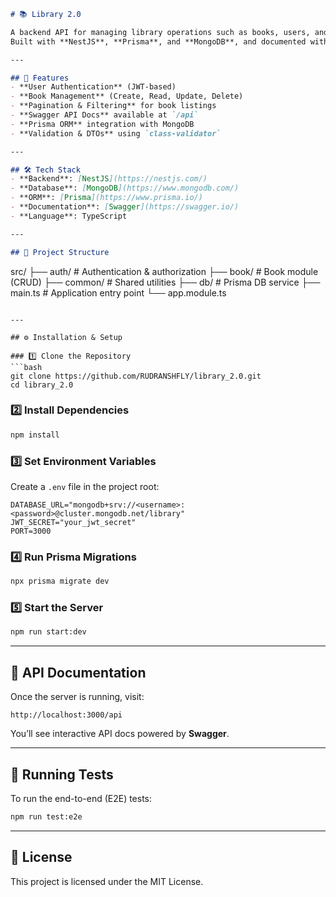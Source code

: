```markdown
# 📚 Library 2.0

A backend API for managing library operations such as books, users, and authentication.  
Built with **NestJS**, **Prisma**, and **MongoDB**, and documented with **Swagger**.

---

## 🚀 Features
- **User Authentication** (JWT-based)
- **Book Management** (Create, Read, Update, Delete)
- **Pagination & Filtering** for book listings
- **Swagger API Docs** available at `/api`
- **Prisma ORM** integration with MongoDB
- **Validation & DTOs** using `class-validator`

---

## 🛠 Tech Stack
- **Backend**: [NestJS](https://nestjs.com/)
- **Database**: [MongoDB](https://www.mongodb.com/)
- **ORM**: [Prisma](https://www.prisma.io/)
- **Documentation**: [Swagger](https://swagger.io/)
- **Language**: TypeScript

---

## 📂 Project Structure
```

src/
├── auth/        # Authentication & authorization
├── book/        # Book module (CRUD)
├── common/      # Shared utilities
├── db/          # Prisma DB service
├── main.ts      # Application entry point
└── app.module.ts

````

---

## ⚙️ Installation & Setup

### 1️⃣ Clone the Repository
```bash
git clone https://github.com/RUDRANSHFLY/library_2.0.git
cd library_2.0
````

### 2️⃣ Install Dependencies

```bash
npm install
```

### 3️⃣ Set Environment Variables

Create a `.env` file in the project root:

```env
DATABASE_URL="mongodb+srv://<username>:<password>@cluster.mongodb.net/library"
JWT_SECRET="your_jwt_secret"
PORT=3000
```

### 4️⃣ Run Prisma Migrations

```bash
npx prisma migrate dev
```

### 5️⃣ Start the Server

```bash
npm run start:dev
```

---

## 📄 API Documentation

Once the server is running, visit:

```
http://localhost:3000/api
```

You’ll see interactive API docs powered by **Swagger**.

---

## 🧪 Running Tests

To run the end-to-end (E2E) tests:

```bash
npm run test:e2e
```

---

## 📜 License

This project is licensed under the MIT License.

```


